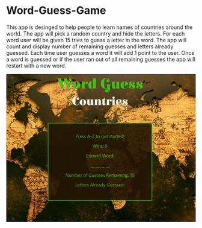 # Word-Guess-Game
This app is desinged to help people to learn names of countries around the world. The app will pick a random country and hide the letters. For each word user will be given 15 tries to guess a letter in the word. The app will count and display number of remaining guesses and letters already guessed. Each time user guesses a word it will add 1 point to the user. Once a word is guessed or if the user ran out of all remaining guesses the app will restart with a new word.  

![Screenshot](assets/images/screenshot.PNG)
